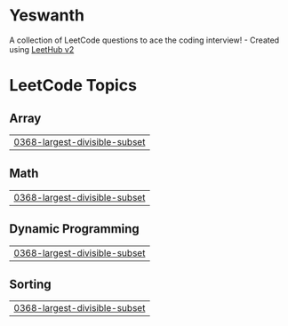 # Yeswanth
A collection of LeetCode questions to ace the coding interview! - Created using [LeetHub v2](https://github.com/arunbhardwaj/LeetHub-2.0)

<!---LeetCode Topics Start-->
# LeetCode Topics
## Array
|  |
| ------- |
| [0368-largest-divisible-subset](https://github.com/yeswanthm31/Yeswanth/tree/master/0368-largest-divisible-subset) |
## Math
|  |
| ------- |
| [0368-largest-divisible-subset](https://github.com/yeswanthm31/Yeswanth/tree/master/0368-largest-divisible-subset) |
## Dynamic Programming
|  |
| ------- |
| [0368-largest-divisible-subset](https://github.com/yeswanthm31/Yeswanth/tree/master/0368-largest-divisible-subset) |
## Sorting
|  |
| ------- |
| [0368-largest-divisible-subset](https://github.com/yeswanthm31/Yeswanth/tree/master/0368-largest-divisible-subset) |
<!---LeetCode Topics End-->